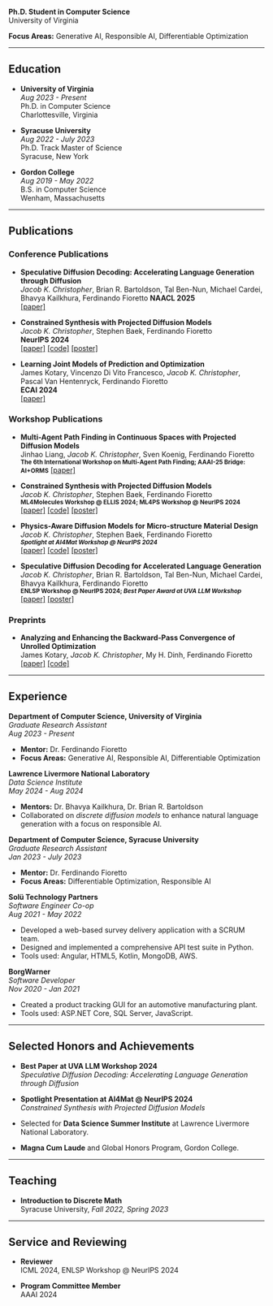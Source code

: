 **Ph.D. Student in Computer Science**  
University of Virginia  

**Focus Areas:** Generative AI, Responsible AI, Differentiable Optimization  

---

## Education

- **University of Virginia**  
  *Aug 2023 - Present*  
  Ph.D. in Computer Science   
  Charlottesville, Virginia  

- **Syracuse University**  
  *Aug 2022 - July 2023*  
  Ph.D. Track Master of Science   
  Syracuse, New York  

- **Gordon College**  
  *Aug 2019 - May 2022*  
  B.S. in Computer Science   
  Wenham, Massachusetts  

---

## Publications

### Conference Publications

- **Speculative Diffusion Decoding: Accelerating Language Generation through Diffusion**  
  *Jacob K. Christopher*, Brian R. Bartoldson, Tal Ben-Nun, Michael Cardei, Bhavya Kailkhura, Ferdinando Fioretto
  **NAACL 2025**  
  [[paper]](https://arxiv.org/abs/2408.05636)

- **Constrained Synthesis with Projected Diffusion Models**  
  *Jacob K. Christopher*, Stephen Baek, Ferdinando Fioretto  
  **NeurIPS 2024**  
  [[paper]](https://arxiv.org/abs/2402.03559) [[code]](https://github.com/RAISELab-atUVA/Projected-Diffusion) [[poster]](https://neurips.cc/virtual/2024/poster/95942)  

- **Learning Joint Models of Prediction and Optimization**  
  James Kotary, Vincenzo Di Vito Francesco, *Jacob K. Christopher*, Pascal Van Hentenryck, Ferdinando Fioretto  
  **ECAI 2024**  
  [[paper]](https://arxiv.org/abs/2409.04898)  

### Workshop Publications

- **Multi-Agent Path Finding in Continuous Spaces with Projected Diffusion Models**  
  Jinhao Liang, *Jacob K. Christopher*, Sven Koenig, Ferdinando Fioretto
  <small>**The 6th International Workshop on Multi-Agent Path Finding; AAAI-25 Bridge: AI+ORMS**</small> 
  [[paper]](https://arxiv.org/abs/2412.17993)

- **Constrained Synthesis with Projected Diffusion Models**  
  *Jacob K. Christopher*, Stephen Baek, Ferdinando Fioretto  
  <small>**ML4Molecules Workshop @ ELLIS 2024; ML4PS Workshop @ NeurIPS 2024** </small>  
  [[paper]](https://arxiv.org/abs/2402.03559) [[code]](https://github.com/RAISELab-atUVA/Projected-Diffusion) [[poster]](https://neurips.cc/virtual/2024/poster/100112) 

- **Physics-Aware Diffusion Models for Micro-structure Material Design**  
  *Jacob K. Christopher*, Stephen Baek, Ferdinando Fioretto    
  <small>***Spotlight at AI4Mat Workshop @ NeurIPS 2024***</small>  
  [[paper]](https://openreview.net/pdf?id=l13UI4nvGz) [[code]](https://github.com/RAISELab-atUVA/Projected-Diffusion) [[poster]](https://neurips.cc/virtual/2024/poster/103734)  

- **Speculative Diffusion Decoding for Accelerated Language Generation**  
  *Jacob K. Christopher*, Brian R. Bartoldson, Tal Ben-Nun, Michael Cardei, Bhavya Kailkhura, Ferdinando Fioretto  
  <small>**ENLSP Workshop @ NeurIPS 2024; *Best Paper Award at UVA LLM Workshop*** </small>  
  [[paper]](https://neurips2024-enlsp.github.io/papers/paper_68.pdf) [[poster]](https://neurips.cc/virtual/2024/poster/106484) 

### Preprints
  
- **Analyzing and Enhancing the Backward-Pass Convergence of Unrolled Optimization**  
  James Kotary, *Jacob K. Christopher*, My H. Dinh, Ferdinando Fioretto  
  [[paper]](https://arxiv.org/abs/2312.17394)  [[code]](https://github.com/fold-opt/fold-opt/tree/main)

---

## Experience

**Department of Computer Science, University of Virginia**  
*Graduate Research Assistant*  
*Aug 2023 - Present*  
- **Mentor:** Dr. Ferdinando Fioretto  
- **Focus Areas:** Generative AI, Responsible AI, Differentiable Optimization  

**Lawrence Livermore National Laboratory**  
*Data Science Institute*  
*May 2024 - Aug 2024*  
- **Mentors:** Dr. Bhavya Kailkhura, Dr. Brian R. Bartoldson  
- Collaborated on *discrete diffusion models* to enhance natural language generation with a focus on responsible AI.  

**Department of Computer Science, Syracuse University**  
*Graduate Research Assistant*  
*Jan 2023 - July 2023*  
- **Mentor:** Dr. Ferdinando Fioretto  
- **Focus Areas:** Differentiable Optimization, Responsible AI  

**Solü Technology Partners**  
*Software Engineer Co-op*  
*Aug 2021 - May 2022*  
- Developed a web-based survey delivery application with a SCRUM team.  
- Designed and implemented a comprehensive API test suite in Python.  
- Tools used: Angular, HTML5, Kotlin, MongoDB, AWS.  

**BorgWarner**  
*Software Developer*  
*Nov 2020 - Jan 2021*  
- Created a product tracking GUI for an automotive manufacturing plant.  
- Tools used: ASP.NET Core, SQL Server, JavaScript.  

---

## Selected Honors and Achievements

- **Best Paper at UVA LLM Workshop 2024**  
  *Speculative Diffusion Decoding: Accelerating Language Generation through Diffusion*  

- **Spotlight Presentation at AI4Mat @ NeurIPS 2024**  
  *Constrained Synthesis with Projected Diffusion Models*  

- Selected for **Data Science Summer Institute** at Lawrence Livermore National Laboratory.  
- **Magna Cum Laude** and Global Honors Program, Gordon College.  

---

## Teaching

- **Introduction to Discrete Math**  
  Syracuse University, *Fall 2022, Spring 2023*  

---

## Service and Reviewing

- **Reviewer**  
  ICML 2024, ENLSP Workshop @ NeurIPS 2024  

- **Program Committee Member**  
  AAAI 2024  

